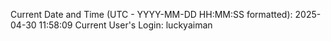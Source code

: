 Current Date and Time (UTC - YYYY-MM-DD HH:MM:SS formatted): 2025-04-30 11:58:09
Current User's Login: luckyaiman
